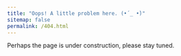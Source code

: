 ```yaml
---
title: "Oops! A little problem here. (•́ _ •̀)"
sitemap: false
permalink: /404.html
---
```


Perhaps the page is under construction, please stay tuned.
